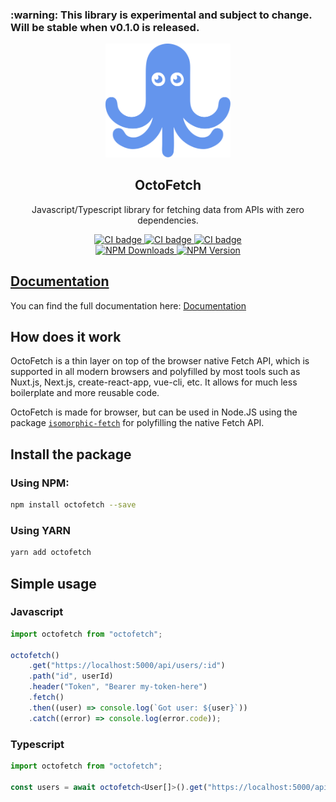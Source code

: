 <h3> :warning: This library is experimental and subject to change. Will be stable when v0.1.0 is released.</h3>

<p align="center">
  <a href="https://octofetch.js.org" target="_blank">
    <img alt="OctoFetch Logo" width="200" src="https://raw.githubusercontent.com/maartenvn/OctoFetch/master/docs/public/img/logo.svg">
  </a>
</p>

<h2 align="center">OctoFetch</h2>

<p align="center">
Javascript/Typescript library for fetching data from APIs with zero dependencies.
</p>

<p align="center">
  <a href="https://github.com/maartenvn/OctoFetch/actions/workflows/test.yml">
    <img src="https://github.com/maartenvn/OctoFetch/actions/workflows/test.yml/badge.svg" alt="CI badge">
  </a>
  
  <a href="https://github.com/maartenvn/OctoFetch/actions/workflows/docs.yml">
    <img src="https://github.com/maartenvn/OctoFetch/actions/workflows/docs.yml/badge.svg" alt="CI badge">
  </a>

  <a href="https://github.com/maartenvn/OctoFetch/actions/workflows/release.yml">
    <img src="https://github.com/maartenvn/OctoFetch/actions/workflows/release.yml/badge.svg" alt="CI badge">
  </a>

  <br />

  <a href="https://www.npmjs.com/package/octofetch">
    <img src="https://img.shields.io/npm/dm/octofetch" alt="NPM Downloads">
  </a>

  <a href="https://www.npmjs.com/package/octofetch">
    <img src="https://img.shields.io/npm/v/octofetch" alt="NPM Version">
  </a>
</p>

## [Documentation](https://octofetch.js.org/)

You can find the full documentation here: [Documentation](https://octofetch.js.org/)

## How does it work

OctoFetch is a thin layer on top of the browser native Fetch API, which is supported in all modern browsers and polyfilled by most tools such as Nuxt.js, Next.js, create-react-app, vue-cli, etc. It allows for much less boilerplate and more reusable code.

OctoFetch is made for browser, but can be used in Node.JS using the package [`isomorphic-fetch`](https://www.npmjs.com/package/isomorphic-fetch) for polyfilling the native Fetch API.

## Install the package

### Using NPM:

```bash
npm install octofetch --save
```

### Using YARN

```bash
yarn add octofetch
```

## Simple usage

### Javascript

```javascript
import octofetch from "octofetch";

octofetch()
    .get("https://localhost:5000/api/users/:id")
    .path("id", userId)
    .header("Token", "Bearer my-token-here")
    .fetch()
    .then((user) => console.log(`Got user: ${user}`))
    .catch((error) => console.log(error.code));
```

### Typescript

```typescript
import octofetch from "octofetch";

const users = await octofetch<User[]>().get("https://localhost:5000/api/users").fetch();
```
